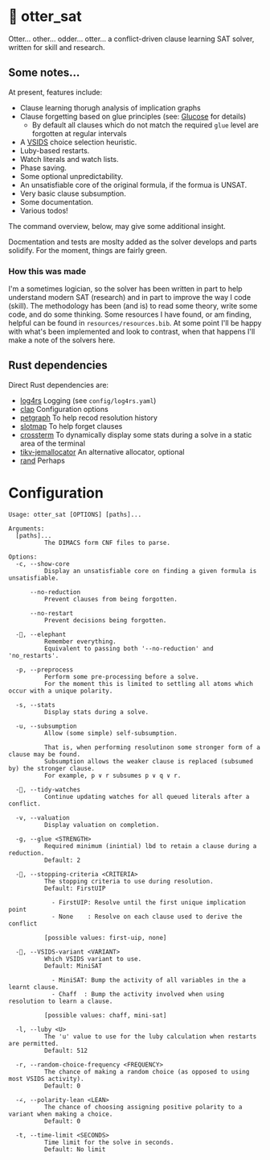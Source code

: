 # 🦦 otter_sat

Otter… other… odder… otter… a conflict-driven clause learning SAT solver, written for skill and research.

## Some notes…

At present, features include:

- Clause learning thorugh analysis of implication graphs
- Clause forgetting based on glue principles (see: [Glucose](https://github.com/audemard/glucose) for details)
  - By default all clauses which do not match the required `glue` level are forgotten at regular intervals
- A [VSIDS](https://arxiv.org/abs/1506.08905) choice selection heuristic.
- Luby-based restarts.
- Watch literals and watch lists.
- Phase saving.
- Some optional unpredictability.
- An unsatisfiable core of the original formula, if the formua is UNSAT.
- Very basic clause subsumption.
- Some documentation.
- Various todos!

The command overview, below, may give some additional insight.

Docmentation and tests are moslty added as the solver develops and parts solidify.
For the moment, things are fairly green.

### How this was made

I'm a sometimes logician, so the solver has been written in part to help understand modern SAT (research) and in part to improve the way I code (skill).
The methodology has been (and is) to read some theory, write some code, and do some thinking.
Some resources I have found, or am finding, helpful can be found in `resources/resources.bib`.
At some point I'll be happy with what's been implemented and look to contrast, when that happens I'll make a note of the solvers here.

## Rust dependencies

Direct Rust dependencies are:
- [log4rs](https://docs.rs/log4rs/latest/log4rs/)
  Logging (see `config/log4rs.yaml`)
- [clap](https://docs.rs/clap/latest/clap/)
  Configuration options
- [petgraph](https://docs.rs/petgraph/latest/petgraph/)
  To help recod resolution history
- [slotmap](https://docs.rs/slotmap/latest/slotmap/)
  To help forget clauses
- [crossterm](https://docs.rs/crossterm/latest/crossterm/)
  To dynamically display some stats during a solve in a static area of the terminal
- [tikv-jemallocator](https://github.com/marv/tikv-jemallocator)
  An alternative allocator, optional
- [rand](https://docs.rs/rand/latest/rand/)
  Perhaps

# Configuration

```
Usage: otter_sat [OPTIONS] [paths]...

Arguments:
  [paths]...
          The DIMACS form CNF files to parse.

Options:
  -c, --show-core
          Display an unsatisfiable core on finding a given formula is unsatisfiable.

      --no-reduction
          Prevent clauses from being forgotten.

      --no-restart
          Prevent decisions being forgotten.

  -🐘, --elephant
          Remember everything.
          Equivalent to passing both '--no-reduction' and 'no_restarts'.

  -p, --preprocess
          Perform some pre-processing before a solve.
          For the moment this is limited to settling all atoms which occur with a unique polarity.

  -s, --stats
          Display stats during a solve.

  -u, --subsumption
          Allow (some simple) self-subsumption.

          That is, when performing resolutinon some stronger form of a clause may be found.
          Subsumption allows the weaker clause is replaced (subsumed by) the stronger clause.
          For example, p ∨ r subsumes p ∨ q ∨ r.

  -🧹, --tidy-watches
          Continue updating watches for all queued literals after a conflict.

  -v, --valuation
          Display valuation on completion.

  -g, --glue <STRENGTH>
          Required minimum (inintial) lbd to retain a clause during a reduction.
          Default: 2

  -🚏, --stopping-criteria <CRITERIA>
          The stopping criteria to use during resolution.
          Default: FirstUIP

            - FirstUIP: Resolve until the first unique implication point
            - None    : Resolve on each clause used to derive the conflict

          [possible values: first-uip, none]

  -🦇, --VSIDS-variant <VARIANT>
          Which VSIDS variant to use.
          Default: MiniSAT

            - MiniSAT: Bump the activity of all variables in the a learnt clause.
            - Chaff  : Bump the activity involved when using resolution to learn a clause.

          [possible values: chaff, mini-sat]

  -l, --luby <U>
          The 'u' value to use for the luby calculation when restarts are permitted.
          Default: 512

  -r, --random-choice-frequency <FREQUENCY>
          The chance of making a random choice (as opposed to using most VSIDS activity).
          Default: 0

  -∠, --polarity-lean <LEAN>
          The chance of choosing assigning positive polarity to a variant when making a choice.
          Default: 0

  -t, --time-limit <SECONDS>
          Time limit for the solve in seconds.
          Default: No limit

```
